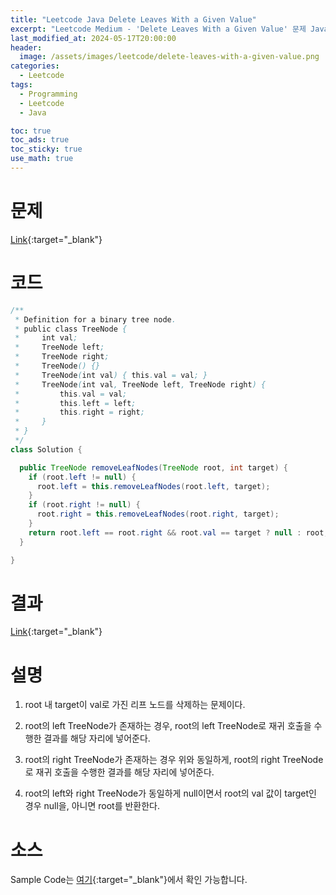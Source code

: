 ```yaml
---
title: "Leetcode Java Delete Leaves With a Given Value"
excerpt: "Leetcode Medium - 'Delete Leaves With a Given Value' 문제 Java 풀이"
last_modified_at: 2024-05-17T20:00:00
header:
  image: /assets/images/leetcode/delete-leaves-with-a-given-value.png
categories:
  - Leetcode
tags:
  - Programming
  - Leetcode
  - Java

toc: true
toc_ads: true
toc_sticky: true
use_math: true
---
```

# 문제
[Link](https://leetcode.com/problems/delete-leaves-with-a-given-value/){:target="_blank"}

# 코드
```java
/**
 * Definition for a binary tree node.
 * public class TreeNode {
 *     int val;
 *     TreeNode left;
 *     TreeNode right;
 *     TreeNode() {}
 *     TreeNode(int val) { this.val = val; }
 *     TreeNode(int val, TreeNode left, TreeNode right) {
 *         this.val = val;
 *         this.left = left;
 *         this.right = right;
 *     }
 * }
 */
class Solution {

  public TreeNode removeLeafNodes(TreeNode root, int target) {
    if (root.left != null) {
      root.left = this.removeLeafNodes(root.left, target);
    }
    if (root.right != null) {
      root.right = this.removeLeafNodes(root.right, target);
    }
    return root.left == root.right && root.val == target ? null : root;
  }

}
```

# 결과
[Link](https://leetcode.com/problems/delete-leaves-with-a-given-value/submissions/1260447191/){:target="_blank"}

# 설명
1. root 내 target이 val로 가진 리프 노드를 삭제하는 문제이다.

2. root의 left TreeNode가 존재하는 경우, root의 left TreeNode로 재귀 호출을 수행한 결과를 해당 자리에 넣어준다.

3. root의 right TreeNode가 존재하는 경우 위와 동일하게, root의 right TreeNode로 재귀 호출을 수행한 결과를 해당 자리에 넣어준다.

4. root의 left와 right TreeNode가 동일하게 null이면서 root의 val 값이 target인 경우 null을, 아니면 root를 반환한다.

# 소스
Sample Code는 [여기](https://github.com/GracefulSoul/leetcode/blob/master/src/main/java/gracefulsoul/problems/PathWithMaximumGold.java){:target="_blank"}에서 확인 가능합니다.
